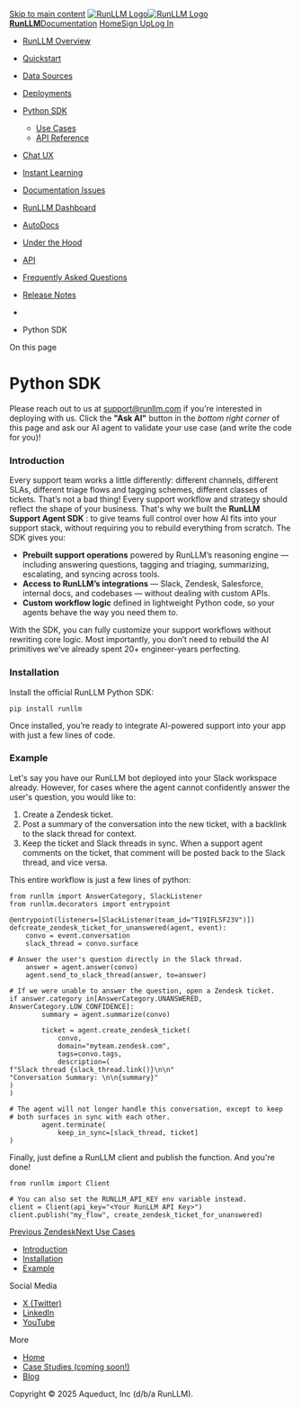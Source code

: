 [Skip to main content](https://docs.runllm.com/sdk/#__docusaurus_skipToContent_fallback)
[ ![RunLLM Logo](https://docs.runllm.com/img/runllm-blue.png)![RunLLM Logo](https://docs.runllm.com/img/runllm-blue.png) **RunLLM**](https://docs.runllm.com/)[Documentation](https://docs.runllm.com/)
[Home](https://runllm.com)[Sign Up](https://app.runllm.com)[Log In](https://app.runllm.com)
  * [RunLLM Overview](https://docs.runllm.com/)
  * [Quickstart](https://docs.runllm.com/quickstart/)
  * [Data Sources](https://docs.runllm.com/data-sources/)
  * [Deployments](https://docs.runllm.com/deployments/)
  * [Python SDK](https://docs.runllm.com/sdk/)
    * [Use Cases](https://docs.runllm.com/sdk/recipes/)
    * [API Reference](https://docs.runllm.com/sdk/api/)
  * [Chat UX](https://docs.runllm.com/chat-ux/)
  * [Instant Learning](https://docs.runllm.com/instant-learning/)
  * [Documentation Issues](https://docs.runllm.com/issues/)
  * [RunLLM Dashboard](https://docs.runllm.com/dashboard/)
  * [AutoDocs](https://docs.runllm.com/autodocs/)
  * [Under the Hood](https://docs.runllm.com/how-it-works/)
  * [API](https://docs.runllm.com/api/)
  * [Frequently Asked Questions](https://docs.runllm.com/faqs/)
  * [Release Notes](https://docs.runllm.com/release-notes/)


  * [](https://docs.runllm.com/)
  * Python SDK


On this page
# Python SDK
Please reach out to us at support@runllm.com if you're interested in deploying with us.
Click the **"Ask AI"** button in the _bottom right corner_ of this page and ask our AI agent to validate your use case (and write the code for you)!
### Introduction[​](https://docs.runllm.com/sdk/#introduction "Direct link to Introduction")
Every support team works a little differently: different channels, different SLAs, different triage flows and tagging schemes, different classes of tickets. That’s not a bad thing! Every support workflow and strategy should reflect the shape of your business. That's why we built the **RunLLM Support Agent SDK** : to give teams full control over how AI fits into your support stack, without requiring you to rebuild everything from scratch.
The SDK gives you:
  * **Prebuilt support operations** powered by RunLLM’s reasoning engine — including answering questions, tagging and triaging, summarizing, escalating, and syncing across tools.
  * **Access to RunLLM’s integrations** — Slack, Zendesk, Salesforce, internal docs, and codebases — without dealing with custom APIs.
  * **Custom workflow logic** defined in lightweight Python code, so your agents behave the way you need them to.


With the SDK, you can fully customize your support workflows without rewriting core logic. Most importantly, you don’t need to rebuild the AI primitives we’ve already spent 20+ engineer-years perfecting.
### Installation[​](https://docs.runllm.com/sdk/#installation "Direct link to Installation")
Install the official RunLLM Python SDK:
```
pip install runllm  

```

Once installed, you’re ready to integrate AI-powered support into your app with just a few lines of code.
### Example[​](https://docs.runllm.com/sdk/#example "Direct link to Example")
Let's say you have our RunLLM bot deployed into your Slack workspace already. However, for cases where the agent cannot confidently answer the user's question, you would like to:
  1. Create a Zendesk ticket.
  2. Post a summary of the conversation into the new ticket, with a backlink to the slack thread for context.
  3. Keep the ticket and Slack threads in sync. When a support agent comments on the ticket, that comment will be posted back to the Slack thread, and vice versa.


This entire workflow is just a few lines of python:
```
from runllm import AnswerCategory, SlackListener  
from runllm.decorators import entrypoint  
  
@entrypoint(listeners=[SlackListener(team_id="T19IFLSF23V")])  
defcreate_zendesk_ticket_for_unanswered(agent, event):  
    convo = event.conversation  
    slack_thread = convo.surface  
  
# Answer the user's question directly in the Slack thread.  
    answer = agent.answer(convo)  
    agent.send_to_slack_thread(answer, to=answer)  
  
# If we were unable to answer the question, open a Zendesk ticket.  
if answer.category in[AnswerCategory.UNANSWERED, AnswerCategory.LOW_CONFIDENCE]:  
        summary = agent.summarize(convo)  
  
        ticket = agent.create_zendesk_ticket(  
            convo,  
            domain="myteam.zendesk.com",  
            tags=convo.tags,  
            description=(  
f"Slack thread {slack_thread.link()}\n\n"  
"Conversation Summary: \n\n{summary}"  
)  
)  
  
# The agent will not longer handle this conversation, except to keep  
# both surfaces in sync with each other.      
        agent.terminate(  
            keep_in_sync=[slack_thread, ticket]  
)  

```

Finally, just define a RunLLM client and publish the function. And you're done!
```
from runllm import Client  
  
# You can also set the RUNLLM_API_KEY env variable instead.  
client = Client(api_key="<Your RunLLM API Key>")  
client.publish("my_flow", create_zendesk_ticket_for_unanswered)  

```

[Previous Zendesk](https://docs.runllm.com/deployments/zendesk/)[Next Use Cases](https://docs.runllm.com/sdk/recipes/)
  * [Introduction](https://docs.runllm.com/sdk/#introduction)
  * [Installation](https://docs.runllm.com/sdk/#installation)
  * [Example](https://docs.runllm.com/sdk/#example)


Social Media
  * [X (Twitter)](https://x.com/runllm)
  * [LinkedIn](https://www.linkedin.com/company/runllm)
  * [YouTube](https://www.youtube.com/@RunLLM)


More
  * [Home](https://runllm.com)
  * [Case Studies (coming soon!)](https://docs.runllm.com/sdk/)
  * [Blog](https://runllm.com/blog)


Copyright © 2025 Aqueduct, Inc (d/b/a RunLLM).
